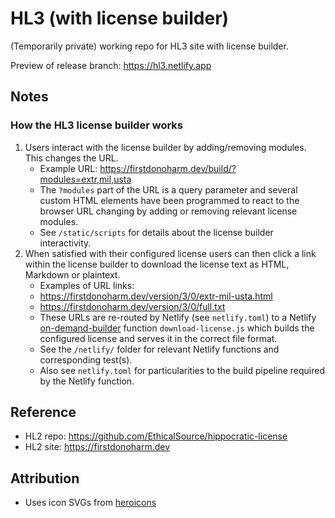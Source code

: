 # HL3 (with license builder)

(Temporarily private) working repo for HL3 site with license builder.

Preview of release branch: https://hl3.netlify.app

## Notes

### How the HL3 license builder works

1. Users interact with the license builder by adding/removing modules. This changes the URL.
    - Example URL: https://firstdonoharm.dev/build/?modules=extr,mil,usta 
    - The `?modules` part of the URL is a query parameter and several custom HTML elements have been programmed to react to the browser URL changing by adding or removing relevant license modules.
    - See `/static/scripts` for details about the license builder interactivity.
1. When satisfied with their configured license users can then click a link within the license builder to download the license text as HTML, Markdown or plaintext. 
    - Examples of URL links:
    - https://firstdonoharm.dev/version/3/0/extr-mil-usta.html
    - https://firstdonoharm.dev/version/3/0/full.txt
    - These URLs are re-routed by Netlify (see `netlify.toml`) to a Netlify [on-demand-builder](https://docs.netlify.com/configure-builds/on-demand-builders/) function `download-license.js` which builds the configured license and serves it in the correct file format.
    - See the `/netlify/` folder for relevant Netlify functions and corresponding test(s).
    - Also see `netlify.toml` for particularities to the build pipeline required by the Netlify function. 

## Reference
* HL2 repo: https://github.com/EthicalSource/hippocratic-license
* HL2 site: https://firstdonoharm.dev

## Attribution
* Uses icon SVGs from [heroicons](https://heroicons.com)